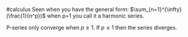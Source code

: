 #calculus 
Seen when you have the general form:
$\sum_{n=1}^{\infty} (\frac{1}{n^p})$
when p=1 you call it a harmonic series.

P-series only converge when $p\geq 1$. If $p\leq 1$ then the series diverges.